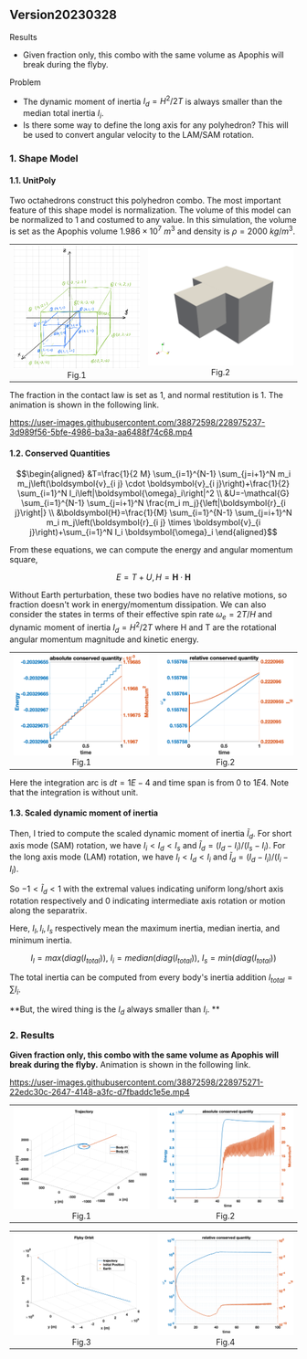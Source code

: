 ## Version20230328

Results

- Given fraction only, this combo with the same volume as Apophis will break during the flyby.

Problem

- The dynamic moment of inertia $I_d = H^2/2T$ is always smaller than the median total inertia $I_i$.
- Is there some way to define the long axis for any polyhedron? This will be used to convert angular velocity to the LAM/SAM rotation.



### 1. Shape Model

#### 1.1. UnitPoly

Two octahedrons construct this polyhedron combo. The most important feature of this shape model is normalization. The volume of this model can be normalized to 1 and costumed to any value. In this simulation, the volume is set as the Apophis volume $1.986 \times 10^7 ~m^3$ and density is $\rho = 2000 ~kg/m^3$.

<table>
    <tr>
        <td ><center><img src="version20230328/Pic/UnitPoly_config1.png" >Fig.1 </center></td>
        <td ><center><img src="version20230328/Pic/UnitPoly_config2.png" >Fig.2 </center></td>
    </tr>
</table>

The fraction in the contact law is set as 1, and normal restitution is 1. The animation is shown in the following link.

https://user-images.githubusercontent.com/38872598/228975237-3d989f56-5bfe-4986-ba3a-aa6488f74c68.mp4

#### 1.2. Conserved Quantities

$$\begin{aligned}
&T=\frac{1}{2 M} \sum_{i=1}^{N-1} \sum_{j=i+1}^N m_i m_j\left(\boldsymbol{v}_{i j} \cdot \boldsymbol{v}_{i j}\right)+\frac{1}{2} \sum_{i=1}^N I_i\left|\boldsymbol{\omega}_i\right|^2 \\
&U=-\mathcal{G} \sum_{i=1}^{N-1} \sum_{j=i+1}^N \frac{m_i m_j}{\left|\boldsymbol{r}_{i j}\right|} \\
&\boldsymbol{H}=\frac{1}{M} \sum_{i=1}^{N-1} \sum_{j=i+1}^N m_i m_j\left(\boldsymbol{r}_{i j} \times \boldsymbol{v}_{i j}\right)+\sum_{i=1}^N I_i \boldsymbol{\omega}_i
\end{aligned}$$

From these equations, we can compute the energy and angular momentum square,

$$E = T+U, H = \mathbf{H}\cdot \mathbf{H}$$

Without Earth perturbation, these two bodies have no relative motions, so fraction doesn't work in energy/momentum dissipation. We can also consider the states in terms of their effective spin rate $\omega_e = 2T/H$ and dynamic moment of inertia $I_d = H^2/2T$ where H and T are the rotational angular momentum magnitude and kinetic energy.

<table>
    <tr>
        <td ><center><img src="version20230328/Pic/Conserved.png" >Fig.1 </center></td>
        <td ><center><img src="version20230328/Pic/effectQ.png" >Fig.2 </center></td>
    </tr>
</table>

Here the integration arc is $dt = 1E-4$ and time span is from 0 to $1E4$. Note that the integration is without unit. 

#### 1.3. Scaled dynamic moment of inertia

Then, I tried to compute the scaled dynamic moment of inertia $\tilde{I}_d$. For short axis mode (SAM) rotation, we have $I_i < I_d < I_s$ and $\tilde{I}_d = (I_d - I_i)/(I_s - I_i)$. For the long axis mode (LAM) rotation, we have $I_l < I_d < I_i$ and $\tilde{I}_d = (I_d - I_i)/(I_i - I_l)$.

So $-1 < \tilde{I}_d < 1$ with the extremal values indicating uniform long/short axis rotation respectively and 0 indicating intermediate axis rotation or motion along the separatrix.

Here, $I_l,I_i,I_s$ respectively mean the maximum inertia, median inertia, and minimum inertia.

$$I_l = max(diag(I_{total})), ~I_i = median(diag(I_{total})),~I_s = min(diag(I_{total}))$$

The total inertia can be computed from every body's inertia addition $I_{total} = \sum I_i$.

**But, the wired thing is the $I_d$ always smaller than $I_i$. **



### 2. Results

**Given fraction only, this combo with the same volume as Apophis will break during the flyby.** Animation is shown in the following link.

https://user-images.githubusercontent.com/38872598/228975271-22edc30c-2647-4148-a3fc-d7fbaddc1e5e.mp4



<table>
    <tr>
        <td ><center><img src="version20230328/Pic/ApophisOrbit.png" >Fig.1 </center></td>
        <td ><center><img src="version20230328/Pic/FlybyEnergy.png" >Fig.2 </center></td>
    </tr>
</table>

<table>
    <tr>
        <td ><center><img src="version20230328/Pic/FlybyOrbit.png" >Fig.3 </center></td>
        <td ><center><img src="version20230328/Pic/FlybyEffectQ.png" >Fig.4 </center></td>
    </tr>
</table>






